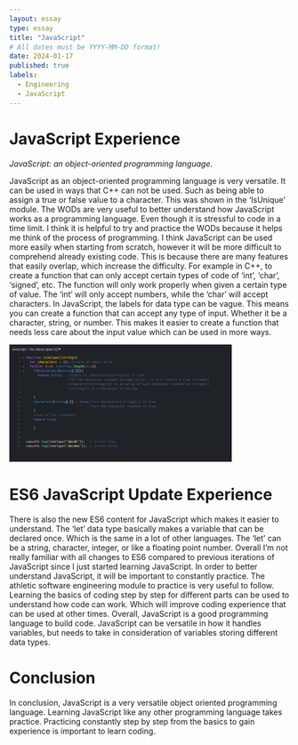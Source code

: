 ```yaml
---
layout: essay
type: essay
title: "JavaScript"
# All dates must be YYYY-MM-DD format!
date: 2024-01-17
published: true
labels:
  - Engineering
  - JavaScript
---
```



# JavaScript Experience
*JavaScript: an object-oriented programming language.*

JavaScript as an object-oriented programming language is very versatile. It can be used in ways that C++ can not be used. Such as being able to assign a true or false value to a character. This was shown in the ‘IsUnique’ module. The WODs are very useful to better understand how JavaScript works as a programming language. Even though it is stressful to code in a time limit. I think it is helpful to try and practice the WODs because it helps me think of the process of programming. I think JavaScript can be used more easily when starting from scratch, however it will be more difficult to comprehend already existing code. This is because there are many features that easily overlap, which increase the difficulty. For example in C++, to create a function that can only accept certain types of code of ‘int’, ‘char’, ‘signed’, etc. The function will only work properly when given a certain type of value. The ‘int’ will only accept numbers, while the ‘char’ will accept characters. In JavaScript, the labels for data type can be vague. This means you can create a function that can accept any type of input. Whether it be a character, string, or number. This makes it easier to create a function that needs less care about the input value which can be used in more ways.



<img width="400px" class="rounded float-start pe-4" src="../img/IsUnique.jpeg">



# ES6 JavaScript Update Experience
There is also the new ES6 content for JavaScript which makes it easier to understand. The ‘let’ data type basically makes a variable that can be declared once. Which is the same in a lot of other languages. The ‘let’ can be a string, character, integer, or like a floating point number. Overall I’m not really familiar with all changes to ES6 compared to previous iterations of JavaScript since I just started learning JavaScript. In order to better understand JavaScript, it will be important to constantly practice. The athletic software engineering module to practice is very useful to follow. Learning the basics of coding step by step for different parts can be used to understand how code can work. Which will improve coding experience that can be used at other times.
Overall, JavaScript is a good programming language to build code. JavaScript can be versatile in how it handles variables, but needs to take in consideration of variables storing different data types. 



# Conclusion

In conclusion, JavaScript is a very versatile object oriented programming language. Learning JavaScript like any other programming language takes practice. Practicing constantly step by step from the basics to gain experience is important to learn coding.
